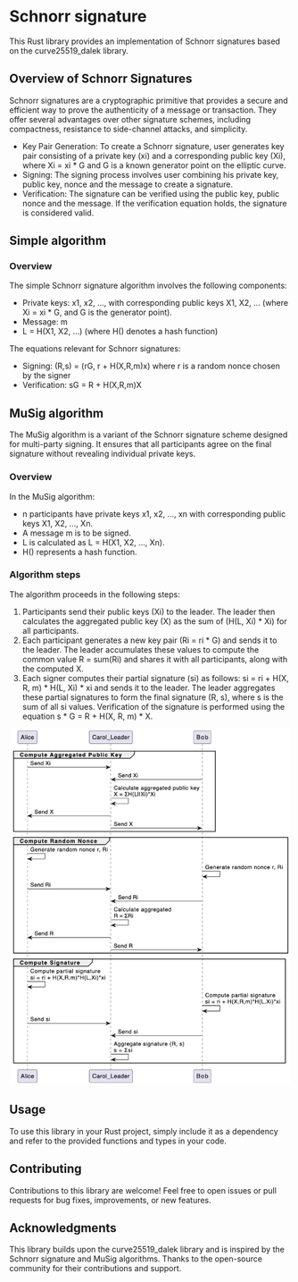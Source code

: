 # Schnorr signature
This Rust library provides an implementation of Schnorr signatures based on the curve25519_dalek library.

## Overview of Schnorr Signatures
Schnorr signatures are a cryptographic primitive that provides a secure and efficient way to prove the authenticity of a message or transaction. They offer several advantages over other signature schemes, including compactness, resistance to side-channel attacks, and simplicity.

- Key Pair Generation: To create a Schnorr signature, user generates key pair consisting of a private key (xi) and a corresponding public key (Xi), where Xi = xi * G and G is a known generator point on the elliptic curve.
- Signing: The signing process involves user combining his private key, public key, nonce and the message to create a signature.
- Verification: The signature can be verified using the public key, public nonce and the message. If the verification equation holds, the signature is considered valid.

## Simple algorithm
### Overview
The simple Schnorr signature algorithm involves the following components:
- Private keys: x1, x2, …, with corresponding public keys X1, X2, … (where Xi = xi * G, and G is the generator point).
- Message: m
- L = H(X1, X2, …) (where H() denotes a hash function)

The equations relevant for Schnorr signatures:
- Signing: (R,s) = (rG, r + H(X,R,m)x) where r is a random nonce chosen by the signer
- Verification: sG = R + H(X,R,m)X

## MuSig algorithm
The MuSig algorithm is a variant of the Schnorr signature scheme designed for multi-party signing. It ensures that all participants agree on the final signature without revealing individual private keys.

### Overview
In the MuSig algorithm:
- n participants have private keys x1, x2, …, xn with corresponding public keys X1, X2, …, Xn.
- A message m is to be signed.
- L is calculated as L = H(X1, X2, …, Xn).
- H() represents a hash function.

### Algorithm steps
The algorithm proceeds in the following steps:
1. Participants send their public keys (Xi) to the leader. The leader then calculates the aggregated public key (X) as the sum of (H(L, Xi) * Xi) for all participants.
2. Each participant generates a new key pair (Ri = ri * G) and sends it to the leader. The leader accumulates these values to compute the common value R = sum(Ri) and shares it with all participants, along with the computed X.
3. Each signer computes their partial signature (si) as follows: si = ri + H(X, R, m) * H(L, Xi) * xi and sends it to the leader. The leader aggregates these partial signatures to form the final signature (R, s), where s is the sum of all si values.
Verification of the signature is performed using the equation s * G = R + H(X, R, m) * X.

![MuSig algorithm steps](schnorr_musig_protocol.png)


## Usage
To use this library in your Rust project, simply include it as a dependency and refer to the provided functions and types in your code.
## Contributing
Contributions to this library are welcome! Feel free to open issues or pull requests for bug fixes, improvements, or new features.
## Acknowledgments
This library builds upon the curve25519_dalek library and is inspired by the Schnorr signature and MuSig algorithms. Thanks to the open-source community for their contributions and support.
